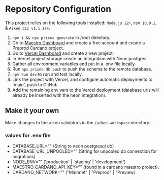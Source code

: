 # Repository Configuration

This project relies on the following tools installed: `Node.js 22+`, `npm 10.9.2`, & `Aiken CLI v1.1.17+`.

1. `npm i && npx prisma generate` in /root directory.
2. Go to [Maestro Dashboard](https://dashboard.gomaestro.com) and create a free account and create a Preprod Cardano project.
3. Go to [Vercel Dashboard](https://vercel.com/dashboard) and create a new project.
4. In Vercel project storage create an integration with Neon postgres.
5. Gather all environment variables and put in a .env file locally.
6. Run `npx prisma db push` to push the schema to the remote database.
7. `npm run dev` to run and test locally.
8. Link the project with Vercel, and configure automatic deployments to 'main', push to GitHub.
9. Add the remaining env vars to the Vercel deployment (database urls will already be inserted with the neon integration).

## Make it your own

Make changes to the aiken validators in the `/aiken-workspace` directory.

### values for .env file

- DATABASE_URL="" (String to neon postgresql db)
- DATABASE_URL_UNPOOLED="" (String for unpooled db connection for migrations)
- NODE_ENV="" ('production' | 'staging' | 'development')
- MAESTRO_CARDANO_API_KEY="" (found in a cardano maestro project).
- CARDANO_NETWORK="" ("Mainnet" | "Preprod" | "Preview)
